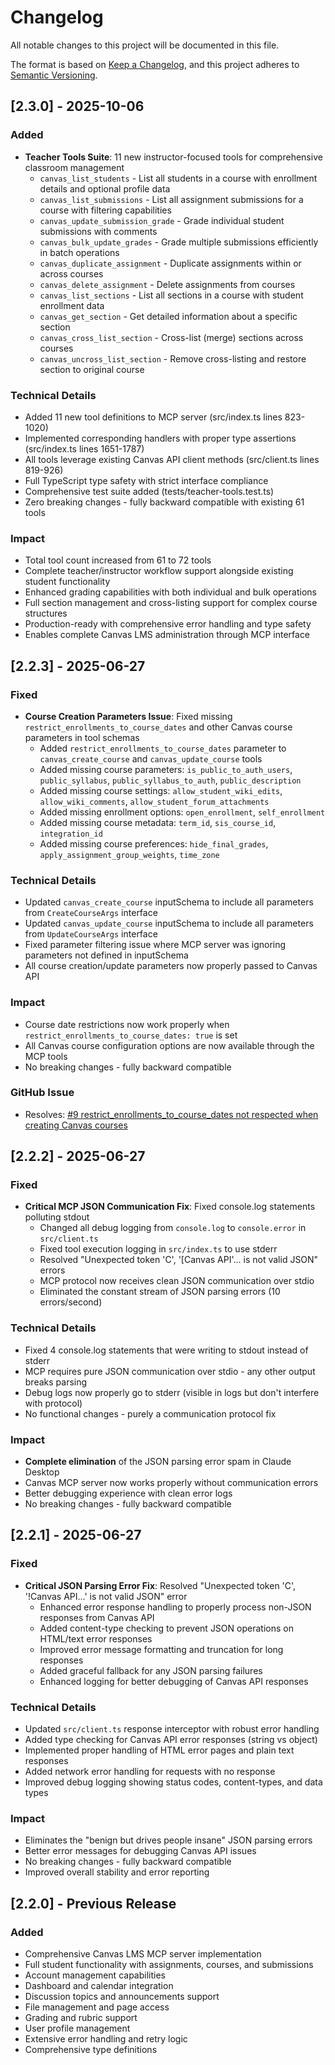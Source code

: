 # Changelog

All notable changes to this project will be documented in this file.

The format is based on [Keep a Changelog](https://keepachangelog.com/en/1.0.0/),
and this project adheres to [Semantic Versioning](https://semver.org/spec/v2.0.0.html).

## [2.3.0] - 2025-10-06

### Added
- **Teacher Tools Suite**: 11 new instructor-focused tools for comprehensive classroom management
  - `canvas_list_students` - List all students in a course with enrollment details and optional profile data
  - `canvas_list_submissions` - List all assignment submissions for a course with filtering capabilities
  - `canvas_update_submission_grade` - Grade individual student submissions with comments
  - `canvas_bulk_update_grades` - Grade multiple submissions efficiently in batch operations
  - `canvas_duplicate_assignment` - Duplicate assignments within or across courses
  - `canvas_delete_assignment` - Delete assignments from courses
  - `canvas_list_sections` - List all sections in a course with student enrollment data
  - `canvas_get_section` - Get detailed information about a specific section
  - `canvas_cross_list_section` - Cross-list (merge) sections across courses
  - `canvas_uncross_list_section` - Remove cross-listing and restore section to original course

### Technical Details
- Added 11 new tool definitions to MCP server (src/index.ts lines 823-1020)
- Implemented corresponding handlers with proper type assertions (src/index.ts lines 1651-1787)
- All tools leverage existing Canvas API client methods (src/client.ts lines 819-926)
- Full TypeScript type safety with strict interface compliance
- Comprehensive test suite added (tests/teacher-tools.test.ts)
- Zero breaking changes - fully backward compatible with existing 61 tools

### Impact
- Total tool count increased from 61 to 72 tools
- Complete teacher/instructor workflow support alongside existing student functionality
- Enhanced grading capabilities with both individual and bulk operations
- Full section management and cross-listing support for complex course structures
- Production-ready with comprehensive error handling and type safety
- Enables complete Canvas LMS administration through MCP interface

## [2.2.3] - 2025-06-27

### Fixed
- **Course Creation Parameters Issue**: Fixed missing `restrict_enrollments_to_course_dates` and other Canvas course parameters in tool schemas
  - Added `restrict_enrollments_to_course_dates` parameter to `canvas_create_course` and `canvas_update_course` tools
  - Added missing course parameters: `is_public_to_auth_users`, `public_syllabus`, `public_syllabus_to_auth`, `public_description`
  - Added missing course settings: `allow_student_wiki_edits`, `allow_wiki_comments`, `allow_student_forum_attachments`
  - Added missing enrollment options: `open_enrollment`, `self_enrollment`
  - Added missing course metadata: `term_id`, `sis_course_id`, `integration_id`
  - Added missing course preferences: `hide_final_grades`, `apply_assignment_group_weights`, `time_zone`

### Technical Details
- Updated `canvas_create_course` inputSchema to include all parameters from `CreateCourseArgs` interface
- Updated `canvas_update_course` inputSchema to include all parameters from `UpdateCourseArgs` interface
- Fixed parameter filtering issue where MCP server was ignoring parameters not defined in inputSchema
- All course creation/update parameters now properly passed to Canvas API

### Impact
- Course date restrictions now work properly when `restrict_enrollments_to_course_dates: true` is set
- All Canvas course configuration options are now available through the MCP tools
- No breaking changes - fully backward compatible

### GitHub Issue
- Resolves: [#9 restrict_enrollments_to_course_dates not respected when creating Canvas courses](https://github.com/DMontgomery40/mcp-canvas-lms/issues/9)

## [2.2.2] - 2025-06-27

### Fixed
- **Critical MCP JSON Communication Fix**: Fixed console.log statements polluting stdout
  - Changed all debug logging from `console.log` to `console.error` in `src/client.ts`
  - Fixed tool execution logging in `src/index.ts` to use stderr
  - Resolved "Unexpected token 'C', '[Canvas API'... is not valid JSON" errors
  - MCP protocol now receives clean JSON communication over stdio
  - Eliminated the constant stream of JSON parsing errors (10 errors/second)

### Technical Details
- Fixed 4 console.log statements that were writing to stdout instead of stderr
- MCP requires pure JSON communication over stdio - any other output breaks parsing
- Debug logs now properly go to stderr (visible in logs but don't interfere with protocol)
- No functional changes - purely a communication protocol fix

### Impact
- **Complete elimination** of the JSON parsing error spam in Claude Desktop
- Canvas MCP server now works properly without communication errors
- Better debugging experience with clean error logs
- No breaking changes - fully backward compatible

## [2.2.1] - 2025-06-27

### Fixed
- **Critical JSON Parsing Error Fix**: Resolved "Unexpected token 'C', '!Canvas API...' is not valid JSON" error
  - Enhanced error response handling to properly process non-JSON responses from Canvas API
  - Added content-type checking to prevent JSON operations on HTML/text error responses
  - Improved error message formatting and truncation for long responses
  - Added graceful fallback for any JSON parsing failures
  - Enhanced logging for better debugging of Canvas API responses

### Technical Details
- Updated `src/client.ts` response interceptor with robust error handling
- Added type checking for Canvas API error responses (string vs object)
- Implemented proper handling of HTML error pages and plain text responses
- Added network error handling for requests with no response
- Improved debug logging showing status codes, content-types, and data types

### Impact
- Eliminates the "benign but drives people insane" JSON parsing errors
- Better error messages for debugging Canvas API issues
- No breaking changes - fully backward compatible
- Improved overall stability and error reporting

## [2.2.0] - Previous Release

### Added
- Comprehensive Canvas LMS MCP server implementation
- Full student functionality with assignments, courses, and submissions
- Account management capabilities
- Dashboard and calendar integration
- Discussion topics and announcements support
- File management and page access
- Grading and rubric support
- User profile management
- Extensive error handling and retry logic
- Comprehensive type definitions
